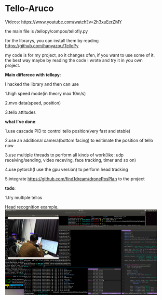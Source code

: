 # Tello-Aruco
Videos: https://www.youtube.com/watch?v=2h3xuEerZMY
 
the main file is /tellopy/compos/tellofly.py

for the librarys, you can install them by reading https://github.com/hanyazou/TelloPy

my code is for my project, so it changes ofen, if you want to use some of it, the best way maybe by reading the code I wrote and try it in you own project.

**Main differece with tellopy**:

I hacked the library and then can use 

  1.high speed mode(in theory max 10m/s)
  
  2.mvo data(speed, position)
  
  3.tello attitudes
  

**what I've done**:

  1.use cascade PID to control tello position(very fast and stable)
  
  2.use an additional camera(bottom facing) to esitimate the position of tello now
  
  3.use multiple threads to perform all kinds of work(like: udp receiving/sending, video receving, face tracking, timer and so on)
  
  4.use pytorch(I use the gpu version) to perform head tracking
  
  5.integrate https://github.com/find1dream/dronePosPlan to the project

**todo**:

  1.try multiple tellos
  
  
  Head recognition example.
  ![](https://github.com/find1dream/Tello-Aruco/blob/master/head%20recognition.png)
  
  
